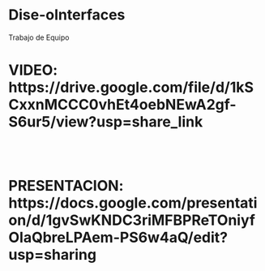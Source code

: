 # Dise-oInterfaces
Trabajo de Equipo

<h1>VIDEO: https://drive.google.com/file/d/1kSCxxnMCCC0vhEt4oebNEwA2gf-S6ur5/view?usp=share_link</h1><br><br>


<h1>PRESENTACION: https://docs.google.com/presentation/d/1gvSwKNDC3riMFBPReTOniyfOIaQbreLPAem-PS6w4aQ/edit?usp=sharing<H1>
